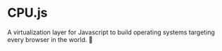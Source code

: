 # CPU.js
A virtualization layer for Javascript to build operating systems targeting every browser in the world. 🚀
